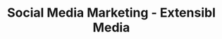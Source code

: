 ---
title: Social Media Marketing - Extensibl Media
name: Social Media Marketing
slug: social-media
shortDesc: Savvy Social Media marketing is crucial to any business in this day and age, and our marketing strategies aim to maximize your ROI and drive qualified leads through paid and organic traffic.
icon: 📰
benefits:
- One
- Two
- Three
scope: 
- One
- Two
- Three
description: Ignite your brand's online presence with our Social Media Marketing service. Our experts leverage the power of social platforms to create dynamic, engaging campaigns tailored to your audience. We curate content that resonates with your brand's personality, foster meaningful connections, and drive user engagement. Whether you're looking to increase brand awareness, drive sales, or build a loyal community, our strategic social media approach ensures you stay at the forefront of your industry's digital conversation.
headingImage: 
  mobile: https://res.cloudinary.com/dpoanqywm/image/upload/v1696618786/diggity-marketing-SB0WARG16HI-unsplash_spugiy.jpg
  desktop: https://res.cloudinary.com/dpoanqywm/image/upload/v1696618787/diggity-marketing-SB0WARG16HI-unsplash_1_snsseq.jpg
---